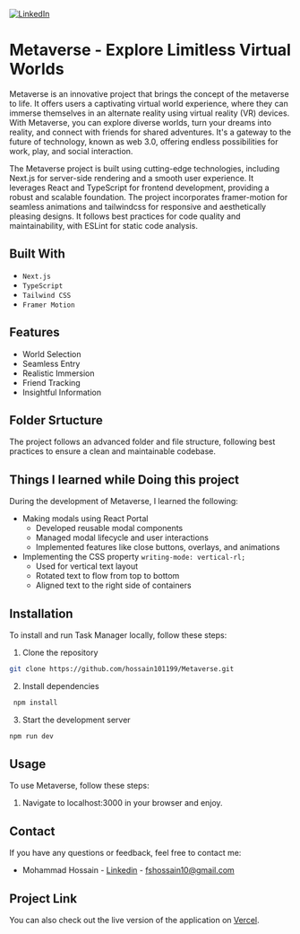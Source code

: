 [![LinkedIn][linkedin-shield]][linkedin-url]

# Metaverse - Explore Limitless Virtual Worlds

Metaverse is an innovative project that brings the concept of the metaverse to life. It offers users a captivating virtual world experience, where they can immerse themselves in an alternate reality using virtual reality (VR) devices. With Metaverse, you can explore diverse worlds, turn your dreams into reality, and connect with friends for shared adventures. It's a gateway to the future of technology, known as web 3.0, offering endless possibilities for work, play, and social interaction.

The Metaverse project is built using cutting-edge technologies, including Next.js for server-side rendering and a smooth user experience. It leverages React and TypeScript for frontend development, providing a robust and scalable foundation. The project incorporates framer-motion for seamless animations and tailwindcss for responsive and aesthetically pleasing designs. It follows best practices for code quality and maintainability, with ESLint for static code analysis.

## Built With

- `Next.js`
- `TypeScript`
- `Tailwind CSS`
- `Framer Motion`

## Features

- World Selection
- Seamless Entry
- Realistic Immersion
- Friend Tracking
- Insightful Information

## Folder Srtucture

The project follows an advanced folder and file structure, following best practices to ensure a clean and maintainable codebase.

## Things I learned while Doing this project

During the development of Metaverse, I learned the following:

- Making modals using React Portal
  - Developed reusable modal components
  - Managed modal lifecycle and user interactions
  - Implemented features like close buttons, overlays, and animations
- Implementing the CSS property `writing-mode: vertical-rl;`
  - Used for vertical text layout
  - Rotated text to flow from top to bottom
  - Aligned text to the right side of containers

## Installation

To install and run Task Manager locally, follow these steps:

1. Clone the repository

```sh
git clone https://github.com/hossain101199/Metaverse.git
```

2. Install dependencies

```sh
 npm install
```

3. Start the development server

```sh
npm run dev
```

## Usage

To use Metaverse, follow these steps:

1. Navigate to localhost:3000 in your browser and enjoy.

## Contact

If you have any questions or feedback, feel free to contact me:

- Mohammad Hossain - [Linkedin](https://www.linkedin.com/in/hossain1011/) - fshossain10@gmail.com

## Project Link

You can also check out the live version of the application on [Vercel](https://metaverse-hossain101199.vercel.app).

[linkedin-shield]: https://img.shields.io/badge/-LinkedIn-black.svg?style=for-the-badge&logo=linkedin&colorB=555
[linkedin-url]: https://www.linkedin.com/in/hossain1011/
